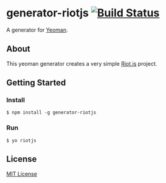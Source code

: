 # generator-riotjs [![Build Status](https://secure.travis-ci.org/rogeriopvl/generator-riotjs.png?branch=master)](https://travis-ci.org/rogeriopvl/generator-riotjs)

A generator for [Yeoman](http://yeoman.io).

## About

This yeoman generator creates a very simple [Riot.js](https://moot.it/riotjs/) project.

## Getting Started

### Install

```
$ npm install -g generator-riotjs
```

### Run

```
$ yo riotjs
```

## License

[MIT License](http://en.wikipedia.org/wiki/MIT_License)
